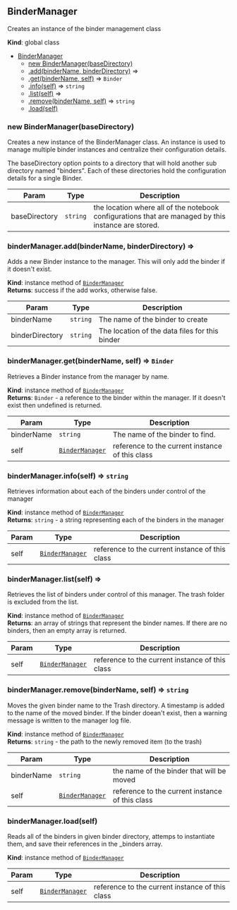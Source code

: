 <a name="BinderManager"></a>

## BinderManager
Creates an instance of the binder management class

**Kind**: global class  

* [BinderManager](#BinderManager)
    * [new BinderManager(baseDirectory)](#new_BinderManager_new)
    * [.add(binderName, binderDirectory)](#BinderManager+add) ⇒
    * [.get(binderName, self)](#BinderManager+get) ⇒ <code>Binder</code>
    * [.info(self)](#BinderManager+info) ⇒ <code>string</code>
    * [.list(self)](#BinderManager+list) ⇒
    * [.remove(binderName, self)](#BinderManager+remove) ⇒ <code>string</code>
    * [.load(self)](#BinderManager+load)

<a name="new_BinderManager_new"></a>

### new BinderManager(baseDirectory)
Creates a new instance of the BinderManager class.  An instance is used
to manage multiple binder instances and centralize their configuration
details.

The baseDirectory option points to a directory that will hold another sub
directory named "binders".  Each of these directories hold the configuration
details for a single Binder.


| Param | Type | Description |
| --- | --- | --- |
| baseDirectory | <code>string</code> | the location where all of the notebook configurations that are managed by this instance are stored. |

<a name="BinderManager+add"></a>

### binderManager.add(binderName, binderDirectory) ⇒
Adds a new Binder instance to the manager.  This will only add the binder if
it doesn't exist.

**Kind**: instance method of <code>[BinderManager](#BinderManager)</code>  
**Returns**: success if the add works, otherwise false.  

| Param | Type | Description |
| --- | --- | --- |
| binderName | <code>string</code> | The name of the binder to create |
| binderDirectory | <code>string</code> | The location of the data files for this binder |

<a name="BinderManager+get"></a>

### binderManager.get(binderName, self) ⇒ <code>Binder</code>
Retrieves a Binder instance from the manager by name.

**Kind**: instance method of <code>[BinderManager](#BinderManager)</code>  
**Returns**: <code>Binder</code> - a reference to the binder within the manager.  If it doesn't exist
then undefined is returned.  

| Param | Type | Description |
| --- | --- | --- |
| binderName | <code>string</code> | The name of the binder to find. |
| self | <code>[BinderManager](#BinderManager)</code> | reference to the current instance of this class |

<a name="BinderManager+info"></a>

### binderManager.info(self) ⇒ <code>string</code>
Retrieves information about each of the binders under control of the manager

**Kind**: instance method of <code>[BinderManager](#BinderManager)</code>  
**Returns**: <code>string</code> - a string representing each of the binders in the manager  

| Param | Type | Description |
| --- | --- | --- |
| self | <code>[BinderManager](#BinderManager)</code> | reference to the current instance of this class |

<a name="BinderManager+list"></a>

### binderManager.list(self) ⇒
Retrieves the list of binders under control of this manager.  The trash folder
is excluded from the list.

**Kind**: instance method of <code>[BinderManager](#BinderManager)</code>  
**Returns**: an array of strings that represent the binder names.  If there are no
binders, then an empty array is returned.  

| Param | Type | Description |
| --- | --- | --- |
| self | <code>[BinderManager](#BinderManager)</code> | reference to the current instance of this class |

<a name="BinderManager+remove"></a>

### binderManager.remove(binderName, self) ⇒ <code>string</code>
Moves the given binder name to the Trash directory.  A timestamp is added
to the name of the moved binder.  If the binder doean't exist, then a warning
message is written to the manager log file.

**Kind**: instance method of <code>[BinderManager](#BinderManager)</code>  
**Returns**: <code>string</code> - the path to the newly removed item (to the trash)  

| Param | Type | Description |
| --- | --- | --- |
| binderName | <code>string</code> | the name of the binder that will be moved |
| self | <code>[BinderManager](#BinderManager)</code> | reference to the current instance of this class |

<a name="BinderManager+load"></a>

### binderManager.load(self)
Reads all of the binders in given binder directory, attemps to instantiate them,
and save their references in the _binders array.

**Kind**: instance method of <code>[BinderManager](#BinderManager)</code>  

| Param | Type | Description |
| --- | --- | --- |
| self | <code>[BinderManager](#BinderManager)</code> | reference to the current instance of this class |


